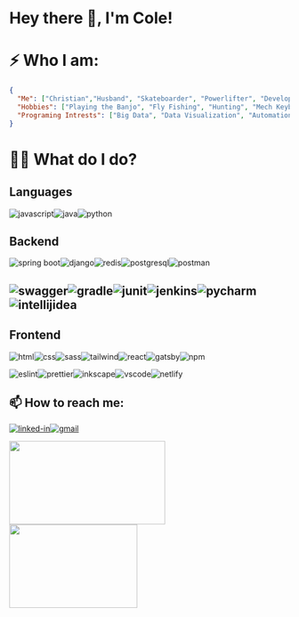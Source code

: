 <!--
**williycole/williycole** is a ✨ _special_ ✨ repository because its `README.md` (this file) appears on your GitHub profile. 
-->
#  Hey there 👋, I'm Cole! 


# ⚡ Who I am: 
```json
{
  "Me": ["Christian","Husband", "Skateboarder", "Powerlifter", "Developer", "Anime Nerd"],
  "Hobbies": ["Playing the Banjo", "Fly Fishing", "Hunting", "Mech Keyboard Tinkering", "BBJ"],
  "Programing Intrests": ["Big Data", "Data Visualization", "Automation", "BigO and Speed"]
}
```


# 👷🏻 What do I do? 

## Languages
![javascript](https://img.shields.io/badge/JavaScript-323330?style=for-the-badge&logo=javascript&logoColor=F7DF1E)![java](https://img.shields.io/badge/Java-ED8B00?style=for-the-badge&logo=java&logoColor=red)![python](https://img.shields.io/badge/Python-3776AB?style=for-the-badge&logo=python&logoColor=white)

## Backend 
![spring boot](https://img.shields.io/badge/Spring_Boot-F2F4F9?style=for-the-badge&logo=spring-boot)![django](https://img.shields.io/badge/Django-092E20?style=for-the-badge&logo=django&logoColor=white)![redis](https://img.shields.io/badge/redis-%23DD0031.svg?&style=for-the-badge&logo=redis&logoColor=white)![postgresql](https://img.shields.io/badge/PostgreSQL-316192?style=for-the-badge&logo=postgresql&logoColor=white)![postman](https://img.shields.io/badge/Postman-FF6C37?style=for-the-badge&logo=Postman&logoColor=white)

![swagger](https://img.shields.io/badge/Swagger-85EA2D?style=for-the-badge&logo=Swagger&logoColor=white)![gradle](https://img.shields.io/badge/gradle-02303A?style=for-the-badge&logo=gradle&logoColor=white)![junit](https://img.shields.io/badge/Junit5-25A162?style=for-the-badge&logo=junit5&logoColor=whit)![jenkins](https://img.shields.io/badge/Jenkins-D24939?style=for-the-badge&logo=Jenkins&logoColor=white)![pycharm](https://img.shields.io/badge/pycharm-143?style=for-the-badge&logo=pycharm&logoColor=black&color=black&labelColor=green)![intellijidea](https://img.shields.io/badge/IntelliJIDEA-000000.svg?style=for-the-badge&logo=intellij-idea&logoColor=white)
---

## Frontend 
![html](https://img.shields.io/badge/HTML5-E34F26?style=for-the-badge&logo=html5&logoColor=white)![css](https://img.shields.io/badge/CSS3-1572B6?style=for-the-badge&logo=css3&logoColor=white)![sass](https://img.shields.io/badge/SASS-CC6699?style=for-the-badge&logo=sass&logoColor=white)![tailwind](https://img.shields.io/badge/Tailwind_CSS-38B2AC?style=for-the-badge&logo=tailwind-css&logoColor=white)![react](https://img.shields.io/badge/React-20232A?style=for-the-badge&logo=react&logoColor=61DAFB)![gatsby](https://img.shields.io/badge/Gatsby-663399?style=for-the-badge&logo=gatsby&logoColor=white)![npm](https://img.shields.io/badge/npm-CB3837?style=for-the-badge&logo=npm&logoColor=white)

![eslint](https://img.shields.io/badge/eslint-3A33D1?style=for-the-badge&logo=eslint&logoColor=white)![prettier](https://img.shields.io/badge/prettier-1A2C34?style=for-the-badge&logo=prettier&logoColor=F7BA3E)![inkscape](https://img.shields.io/badge/Inkscape-000000?style=for-the-badge&logo=Inkscape&logoColor=white)![vscode](https://img.shields.io/badge/Visual_Studio_Code-0078D4?style=for-the-badge&logo=visual%20studio%20code&logoColor=white)![netlify](https://img.shields.io/badge/Netlify-00C7B7?style=for-the-badge&logo=netlify&logoColor=white)


## 📫 How to reach me: 
[![linked-in](https://img.shields.io/badge/Linked_In-0077B5?style=for-the-badge&logo=LinkedIn&logoColor=white)](https://www.linkedin.com/in/cole-boren-4b0b3a50/)[![gmail](https://img.shields.io/badge/Gmail-D14836?style=for-the-badge&logo=Gmail&logoColor=white)](mailto:https://william.cole.boren@gmail.com)


<img src="https://media.giphy.com/media/4Hmjz2sqdtASJ2gFMH/giphy.gif" width="280" height="150"/><img src="https://cdna.artstation.com/p/assets/images/images/020/794/260/original/arkerxx-jao-gundam3.gif?1569208645" width="230" height="150"/>
